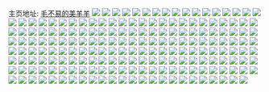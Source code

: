 主页地址: [毛不易的美羊羊](https://weibo.com/u/6034574470) 
![](https://wx4.sinaimg.cn/mw2000/006Aosuily1h9q3xwfdinj30zu25ob29.jpg) 
![](https://wx4.sinaimg.cn/mw2000/006Aosuily1h9q30cjvsyj30zu25oe81.jpg) 
![](https://wx4.sinaimg.cn/mw2000/006Aosuily1h9lbhnjyjhj31ho1zke81.jpg) 
![](https://wx4.sinaimg.cn/mw2000/006Aosuily1h8z9754ej2j32c03401kx.jpg) 
![](https://wx4.sinaimg.cn/mw2000/006Aosuily1h8z7h0lv23j31ho1zkke4.jpg) 
![](https://wx4.sinaimg.cn/mw2000/006Aosuigy1h8q4lu34yaj30u01t1t9t.jpg) 
![](https://wx4.sinaimg.cn/mw2000/006Aosuigy1h8q4lurdzvj30u01t10ue.jpg) 
![](https://wx4.sinaimg.cn/mw2000/006Aosuigy1h8q4lvbx9hj30u01t1mxy.jpg) 
![](https://wx4.sinaimg.cn/mw2000/006Aosuigy1h8q4ltldacj30u01t1753.jpg) 
![](https://wx4.sinaimg.cn/mw2000/006Aosuigy1h8q4lvx5e0j30u01t1dgp.jpg) 
![](https://wx4.sinaimg.cn/mw2000/006Aosuigy1h8q4lwgh8qj30u01t175a.jpg) 
![](https://wx4.sinaimg.cn/mw2000/006Aosuily1h8o083k0erj30u0140tib.jpg) 
![](https://wx4.sinaimg.cn/mw2000/006Aosuily1h8k30lq0fsj32c0340x6q.jpg) 
![](https://wx4.sinaimg.cn/mw2000/006Aosuily1h8k30ktdo2j30u00umgud.jpg) 
![](https://wx4.sinaimg.cn/mw2000/006Aosuily1h8k30n00ctj32c0340kjm.jpg) 
![](https://wx4.sinaimg.cn/mw2000/006Aosuily1h8j413uj09j32c03407pr.jpg) 
![](https://wx4.sinaimg.cn/mw2000/006Aosuily1h8j412o5qvj32c03401kz.jpg) 
![](https://wx4.sinaimg.cn/mw2000/006Aosuily1h8j415z773j31r0340npd.jpg) 
![](https://wx4.sinaimg.cn/mw2000/006Aosuily1h7eibd6ejjj30u01hcgmj.jpg) 
![](https://wx4.sinaimg.cn/mw2000/006Aosuily1h7eibdj05qj30u01hc0uc.jpg) 
![](https://wx4.sinaimg.cn/mw2000/006Aosuily1h7eibdtd20j30u01hcwfb.jpg) 
![](https://wx4.sinaimg.cn/mw2000/006Aosuily1h7eibe19eoj30r31c70y3.jpg) 
![](https://wx4.sinaimg.cn/mw2000/006Aosuily1h7bxqdfg06j32802yok44.jpg) 
![](https://wx4.sinaimg.cn/mw2000/006Aosuily1h7ayjc0auyj32802yok1w.jpg) 
![](https://wx4.sinaimg.cn/mw2000/006Aosuily1h7ayjcrk9kj32802you0y.jpg) 
![](https://wx4.sinaimg.cn/mw2000/006Aosuily1h6huys63fgj30wi1yc4f6.jpg) 
![](https://wx4.sinaimg.cn/mw2000/006Aosuily1h5nr3xlui6j30wi1ycthj.jpg) 
![](https://wx4.sinaimg.cn/mw2000/006Aosuily1h5fr0lfuwfj30ri1lydoo.jpg) 
![](https://wx4.sinaimg.cn/mw2000/006Aosuily1h4m3ad5pkjj30u01hcgxf.jpg) 
![](https://wx4.sinaimg.cn/mw2000/006Aosuily1h4gwctqgswj31r70zj7id.jpg) 
![](https://wx4.sinaimg.cn/mw2000/006Aosuily1h3qoyf2qsgj32c0340e82.jpg) 
![](https://wx4.sinaimg.cn/mw2000/006Aosuily1h3p19x3fnej305k05kglg.jpg) 
![](https://wx4.sinaimg.cn/mw2000/006Aosuily1h3g6ijtzazj325f2v8e82.jpg) 
![](https://wx4.sinaimg.cn/mw2000/006Aosuily1h3g6imid0uj32c0340b2a.jpg) 
![](https://wx4.sinaimg.cn/mw2000/006Aosuily1h3f5ox89q2j30we173q86.jpg) 
![](https://wx4.sinaimg.cn/mw2000/006Aosuily1h3bfp525iwj30p918wqh3.jpg) 
![](https://wx4.sinaimg.cn/mw2000/006Aosuily1h3bfp5dj85j30u01hc47h.jpg) 
![](https://wx4.sinaimg.cn/mw2000/006Aosuily1h38aroh3q9j30u01hcnap.jpg) 
![](https://wx4.sinaimg.cn/mw2000/006Aosuily1h38arooh6hj30u01hcgwq.jpg) 
![](https://wx4.sinaimg.cn/mw2000/006Aosuily1h38arovlmnj31400pz0zk.jpg) 
![](https://wx4.sinaimg.cn/mw2000/006Aosuily1h38arpi7mej32c03401kx.jpg) 
![](https://wx4.sinaimg.cn/mw2000/006Aosuily1h36rlg90sxj30wi1ycb29.jpg) 
![](https://wx4.sinaimg.cn/mw2000/006Aosuily1h36rlee393j30wi1ycb29.jpg) 
![](https://wx4.sinaimg.cn/mw2000/006Aosuily1h36rlheuztj30wi1ycb29.jpg) 
![](https://wx4.sinaimg.cn/mw2000/006Aosuily1h35hzf4k4lj32c0340qv8.jpg) 
![](https://wx4.sinaimg.cn/mw2000/006Aosuily1h35hzi6a1qj32c0340hdw.jpg) 
![](https://wx4.sinaimg.cn/mw2000/006Aosuily1h35fkxj3goj32c0340u0z.jpg) 
![](https://wx4.sinaimg.cn/mw2000/006Aosuily1h35fleu3lfj32c0340qv7.jpg) 
![](https://wx4.sinaimg.cn/mw2000/006Aosuily1h35flz7ki1j32c0340b2c.jpg) 
![](https://wx4.sinaimg.cn/mw2000/006Aosuily1h35fmhg0dcj32c03401l0.jpg) 
![](https://wx4.sinaimg.cn/mw2000/006Aosuily1h3741nhjroj32c0340qv5.jpg) 
![](https://wx4.sinaimg.cn/mw2000/006Aosuily1h35fjpibtrj32c03404qs.jpg) 
![](https://wx4.sinaimg.cn/mw2000/006Aosuily1h35fmst6wwj32c03404qs.jpg) 
![](https://wx4.sinaimg.cn/mw2000/006Aosuily1h34ue5q5v9j32c0340npe.jpg) 
![](https://wx4.sinaimg.cn/mw2000/006Aosuily1h34ue6vi2wj32c0340hdu.jpg) 
![](https://wx4.sinaimg.cn/mw2000/006Aosuily1h34ue81q59j32c0340hdu.jpg) 
![](https://wx4.sinaimg.cn/mw2000/006Aosuily1h34ue98ytmj32c03407wi.jpg) 
![](https://wx4.sinaimg.cn/mw2000/006Aosuily1h34ueabbrej32c03407wi.jpg) 
![](https://wx4.sinaimg.cn/mw2000/006Aosuily1h325crn8hej31qi334hdt.jpg) 
![](https://wx4.sinaimg.cn/mw2000/006Aosuily1h3274jre9rj32c0340hdw.jpg) 
![](https://wx4.sinaimg.cn/mw2000/006Aosuily1h3274i7qlmj32c0340b2c.jpg) 
![](https://wx4.sinaimg.cn/mw2000/006Aosuily1h3274ne8t7j32c0340hdw.jpg) 
![](https://wx4.sinaimg.cn/mw2000/006Aosuily1h3274qlruej32c0340npg.jpg) 
![](https://wx4.sinaimg.cn/mw2000/006Aosuily1h3274s56oij32c0340kjo.jpg) 
![](https://wx4.sinaimg.cn/mw2000/006Aosuily1h3274urm97j32c0340hdw.jpg) 
![](https://wx4.sinaimg.cn/mw2000/006Aosuily1h30rgzagh2j30wi1yc45o.jpg) 
![](https://wx4.sinaimg.cn/mw2000/006Aosuily1h2zv1enxwhj30wi1ycwxz.jpg) 
![](https://wx4.sinaimg.cn/mw2000/006Aosuily1h2zv1f91bmj31y62lk1ky.jpg) 
![](https://wx4.sinaimg.cn/mw2000/006Aosuily1h2zv1fksdnj30u01hcn6v.jpg) 
![](https://wx4.sinaimg.cn/mw2000/006Aosuily1h2zv1fsperj30u01hcahg.jpg) 
![](https://wx4.sinaimg.cn/mw2000/006Aosuily1h2zv1ds6stj30u01hcwte.jpg) 
![](https://wx4.sinaimg.cn/mw2000/006Aosuily1h2zv1h3peuj32c0340b2c.jpg) 
![](https://wx4.sinaimg.cn/mw2000/006Aosuily1h2zv1htf16j30u01hc46f.jpg) 
![](https://wx4.sinaimg.cn/mw2000/006Aosuily1h2zv1i2np4j30sn1ey49c.jpg) 
![](https://wx4.sinaimg.cn/mw2000/006Aosuily1h2vw95r87kj32c0340b2c.jpg) 
![](https://wx4.sinaimg.cn/mw2000/006Aosuily1h2vw96184xj30vc15s11c.jpg) 
![](https://wx4.sinaimg.cn/mw2000/006Aosuily1h2vufoq8caj30wi1yc7ov.jpg) 
![](https://wx4.sinaimg.cn/mw2000/006Aosuily1h2vufnzg0yj30wi1ych4h.jpg) 
![](https://wx4.sinaimg.cn/mw2000/006Aosuily1h2vtu5klnuj30wi1ycnme.jpg) 
![](https://wx4.sinaimg.cn/mw2000/006Aosuily1h2vtur5sxxj30wi1yc1kf.jpg) 
![](https://wx4.sinaimg.cn/mw2000/006Aosuily1h2vovex8afj30o316tthb.jpg) 
![](https://wx4.sinaimg.cn/mw2000/006Aosuily1h2vfzb5fp9j30wi17cgv3.jpg) 
![](https://wx4.sinaimg.cn/mw2000/006Aosuily1h2uhdshpnjj30wi17cwzd.jpg) 
![](https://wx4.sinaimg.cn/mw2000/006Aosuily1h2uhdsvwi2j30wi17cav4.jpg) 
![](https://wx4.sinaimg.cn/mw2000/006Aosuily1h2uhdtam6kj30wi17ch61.jpg) 
![](https://wx4.sinaimg.cn/mw2000/006Aosuily1h2uhdtmylhj30wi17cqmo.jpg) 
![](https://wx4.sinaimg.cn/mw2000/006Aosuily1h2uhdty1v3j30wi17ctrs.jpg) 
![](https://wx4.sinaimg.cn/mw2000/006Aosuily1h2uhdubrzrj30wi17cwvn.jpg) 
![](https://wx4.sinaimg.cn/mw2000/006Aosuily1h2uhds5150j30wi17cwwe.jpg) 
![](https://wx4.sinaimg.cn/mw2000/006Aosuily1h2uhdusguxj30wi17c4b9.jpg) 
![](https://wx4.sinaimg.cn/mw2000/006Aosuily1h2ugym6uu5j32c03401l0.jpg) 
![](https://wx4.sinaimg.cn/mw2000/006Aosuily1h2s9t9p8t9j30wi1yc4nr.jpg) 
![](https://wx4.sinaimg.cn/mw2000/006Aosuily1h2s4chysr1j31400u07af.jpg) 
![](https://wx4.sinaimg.cn/mw2000/006Aosuily1h2s4chpqk2j31400u0wii.jpg) 
![](https://wx4.sinaimg.cn/mw2000/006Aosuily1h2s4ci5np5j30u0140tch.jpg) 
![](https://wx4.sinaimg.cn/mw2000/006Aosuily1h2pwabs5dwj30k00zk75l.jpg) 
![](https://wx4.sinaimg.cn/mw2000/006Aosuily1h2nbnuyncqj30wi1ycnll.jpg) 
![](https://wx4.sinaimg.cn/mw2000/006Aosuily1h2nasn7pmdj30j60d60ui.jpg) 
![](https://wx4.sinaimg.cn/mw2000/006Aosuily1h2j385237wj30wi1ycwta.jpg) 
![](https://wx4.sinaimg.cn/mw2000/006Aosuily1h2hub09mv3j31f02ipngt.jpg) 
![](https://wx4.sinaimg.cn/mw2000/006Aosuily1h2hub0hzehj30p51cujvd.jpg) 
![](https://wx4.sinaimg.cn/mw2000/006Aosuily1h2hq6ajh8sj30yf0pt7f0.jpg) 
![](https://wx4.sinaimg.cn/mw2000/006Aosuily1h2gqocnfusj31j62ps1kx.jpg) 
![](https://wx4.sinaimg.cn/mw2000/006Aosuily1h2gqod78fqj31j62ps1kx.jpg) 
![](https://wx4.sinaimg.cn/mw2000/006Aosuily1h2gqdjl6zsj30wi1ycb29.jpg) 
![](https://wx4.sinaimg.cn/mw2000/006Aosuily1h2fd68q4khj31hc0u0te5.jpg) 
![](https://wx4.sinaimg.cn/mw2000/006Aosuily1h2bxnb7uq7j30wi17cgvc.jpg) 
![](https://wx4.sinaimg.cn/mw2000/006Aosuily1h2bxnag9i4j30wi17cqae.jpg) 
![](https://wx4.sinaimg.cn/mw2000/006Aosuily1h2bxnb10fqj30wi17ctip.jpg) 
![](https://wx4.sinaimg.cn/mw2000/006Aosuily1h2aiapcgpqj30u01hcn5g.jpg) 
![](https://wx4.sinaimg.cn/mw2000/006Aosuily1h2aiaizwprj30wi1yc7wi.jpg) 
![](https://wx4.sinaimg.cn/mw2000/006Aosuily1h2aiarcaclj30wi1yc4qq.jpg) 
![](https://wx4.sinaimg.cn/mw2000/006Aosuily1h1temadzr0j316p1kx1kx.jpg) 
![](https://wx4.sinaimg.cn/mw2000/006Aosuily1h1tema1aonj316p1kx1kx.jpg) 
![](https://wx4.sinaimg.cn/mw2000/006Aosuily1h1temay16bj316p1kx4p3.jpg) 
![](https://wx4.sinaimg.cn/mw2000/006Aosuily1h1tchg0sg8j30mi0u0akt.jpg) 
![](https://wx4.sinaimg.cn/mw2000/006Aosuily1h1tb4gxvigj30wi1yc1kz.jpg) 
![](https://wx4.sinaimg.cn/mw2000/006Aosuily1h1tb4jk90dj30u01hc1kx.jpg) 
![](https://wx4.sinaimg.cn/mw2000/006Aosuily1h1sxhs5a3yj30u01sxzt2.jpg) 
![](https://wx4.sinaimg.cn/mw2000/006Aosuily1h1mkp5na01j30wi17cal9.jpg) 
![](https://wx4.sinaimg.cn/mw2000/006Aosuily1h1mkp5w7axj30wi17caku.jpg) 
![](https://wx4.sinaimg.cn/mw2000/006Aosuily1h1mkp69jovj30wi17cti2.jpg) 
![](https://wx4.sinaimg.cn/mw2000/006Aosuily1h1mkp5a7q6j30wi17c7ds.jpg) 
![](https://wx4.sinaimg.cn/mw2000/006Aosuily1h1mkp6i9ehj30wi17cak0.jpg) 
![](https://wx4.sinaimg.cn/mw2000/006Aosuily1h1mkp6vewpj30wi17cn7m.jpg) 
![](https://wx4.sinaimg.cn/mw2000/006Aosuily1h1mkp76ocij30wi17cn46.jpg) 
![](https://wx4.sinaimg.cn/mw2000/006Aosuily1h1mkp7kle4j30wi17cgvj.jpg) 
![](https://wx4.sinaimg.cn/mw2000/006Aosuily1h1mkp7ui3qj30wi17c7d7.jpg) 
![](https://wx4.sinaimg.cn/mw2000/006Aosuily1h1g2kbo9iij30wb17cdua.jpg) 
![](https://wx4.sinaimg.cn/mw2000/006Aosuily1h1g2kbxgvgj30wi168gul.jpg) 
![](https://wx4.sinaimg.cn/mw2000/006Aosuily1h1bw0fqtxnj30u01404bu.jpg) 
![](https://wx4.sinaimg.cn/mw2000/006Aosuily1h1bw0g60p1j30wi17c7g3.jpg) 
![](https://wx4.sinaimg.cn/mw2000/006Aosuily1h1bw0gexz4j30wi17cnc5.jpg) 
![](https://wx4.sinaimg.cn/mw2000/006Aosuily1h1bw0gmz79j30wi17ck41.jpg) 
![](https://wx4.sinaimg.cn/mw2000/006Aosuily1h1bw0gvguoj30wi17c7gy.jpg) 
![](https://wx4.sinaimg.cn/mw2000/006Aosuily1h1bw0h5zpnj30u0140qgm.jpg) 
![](https://wx4.sinaimg.cn/mw2000/006Aosuily1h1bw0heopqj30u01sxqbl.jpg) 
![](https://wx4.sinaimg.cn/mw2000/006Aosuily1h1bw0hmjpqj30u0140k4t.jpg) 
![](https://wx4.sinaimg.cn/mw2000/006Aosuily1h1bw0fiy5cj30tz13z7bm.jpg) 
![](https://wx4.sinaimg.cn/mw2000/006Aosuily1h0mkz1juudj30wi1yc4dl.jpg) 
![](https://wx4.sinaimg.cn/mw2000/006Aosuily1h0mkbhcxwuj30wi1ycu0x.jpg) 
![](https://wx4.sinaimg.cn/mw2000/006Aosuily1h0j74fqtynj30ku0rsadt.jpg) 
![](https://wx4.sinaimg.cn/mw2000/006Aosuily1h0j74g2m0oj30u00u07e8.jpg) 
![](https://wx4.sinaimg.cn/mw2000/006Aosuily1h0j74gccyqj30pc0xcgqq.jpg) 
![](https://wx4.sinaimg.cn/mw2000/006Aosuily1h0j74glcczj30ty0xc0yp.jpg) 
![](https://wx4.sinaimg.cn/mw2000/006Aosuily1h0j74gvbgqj30yi13atix.jpg) 
![](https://wx4.sinaimg.cn/mw2000/006Aosuily1h0j74h18qpj30iq0xc416.jpg) 
![](https://wx4.sinaimg.cn/mw2000/006Aosuily1h0j74h8eujj30m80m8771.jpg) 
![](https://wx4.sinaimg.cn/mw2000/006Aosuily1h0j74hep6jj30qs0xctgk.jpg) 
![](https://wx4.sinaimg.cn/mw2000/006Aosuily1h0j74hl5jnj30pm0xcq7w.jpg) 
![](https://wx4.sinaimg.cn/mw2000/006Aosuily1h07aekvzg2j30wi1ycu0x.jpg) 
![](https://wx4.sinaimg.cn/mw2000/006Aosuily1gzw2bz44d2j31sc2ds1kz.jpg) 
![](https://wx4.sinaimg.cn/mw2000/006Aosuigy1gzkfulvv2ij30u01hcakf.jpg) 
![](https://wx4.sinaimg.cn/mw2000/006Aosuigy1gzkfnwx8vzj32c03404qq.jpg) 
![](https://wx4.sinaimg.cn/mw2000/006Aosuigy1gzkfsoxn6tj32c0340b2a.jpg) 
![](https://wx4.sinaimg.cn/mw2000/006Aosuigy1gzkfse5fwbj31hc0u0amw.jpg) 
![](https://wx4.sinaimg.cn/mw2000/006Aosuigy1gz23f0zkxdj32802yox6q.jpg) 
![](https://wx4.sinaimg.cn/mw2000/006Aosuigy1gz23f2kiksj32802you0y.jpg) 
![](https://wx4.sinaimg.cn/mw2000/006Aosuigy1gz23f4erqkj32802yo4qr.jpg) 
![](https://wx4.sinaimg.cn/mw2000/006Aosuigy1gz23f6c0ufj32802yox6q.jpg) 
![](https://wx4.sinaimg.cn/mw2000/006Aosuigy1gz23f7s5edj32802yox6q.jpg) 
![](https://wx4.sinaimg.cn/mw2000/006Aosuigy1gz23f9uhn0j32802yo7wj.jpg) 
![](https://wx4.sinaimg.cn/mw2000/006Aosuigy1gz23fbbq32j32802yox6q.jpg) 
![](https://wx4.sinaimg.cn/mw2000/006Aosuigy1gz23fg2q64j32802yo4qr.jpg) 
![](https://wx4.sinaimg.cn/mw2000/006Aosuigy1gz23fhsi8dj32802yohdu.jpg) 
![](https://wx4.sinaimg.cn/mw2000/006Aosuigy1gyyxigqps4j32802yonpf.jpg) 
![](https://wx4.sinaimg.cn/mw2000/006Aosuigy1gyyxijcnfjj30u01hc177.jpg) 
![](https://wx4.sinaimg.cn/mw2000/006Aosuigy1gyyxi7o1rdj30u01hcqi4.jpg) 
![](https://wx4.sinaimg.cn/mw2000/006Aosuigy1gyyxeufs90j30t71fyqh0.jpg) 
![](https://wx4.sinaimg.cn/mw2000/006Aosuigy1gyyxfkmn8sj30u01hcn6h.jpg) 
![](https://wx4.sinaimg.cn/mw2000/006Aosuily1gyhzrjfhz8j32c0340u0y.jpg) 
![](https://wx4.sinaimg.cn/mw2000/006Aosuigy1gyea9u0zdmj31j62ps7wi.jpg) 
![](https://wx4.sinaimg.cn/mw2000/006Aosuigy1gyea9vk2t7j31j62pshdu.jpg) 
![](https://wx4.sinaimg.cn/mw2000/006Aosuigy1gyeaa38bgkj31j62pshdu.jpg) 
![](https://wx4.sinaimg.cn/mw2000/006Aosuigy1gyeaa75oxlj31j62ps7wi.jpg) 
![](https://wx4.sinaimg.cn/mw2000/006Aosuigy1gycyme0jd7j33402c0hdv.jpg) 
![](https://wx4.sinaimg.cn/mw2000/006Aosuigy1gycymf2ymmj30u01hcwxb.jpg) 
![](https://wx4.sinaimg.cn/mw2000/006Aosuigy1gycyner1r0j30u01hck51.jpg) 
![](https://wx4.sinaimg.cn/mw2000/006Aosuigy1gybz4qnkggj31j62pse82.jpg) 
![](https://wx4.sinaimg.cn/mw2000/006Aosuigy1gybz4x4mjlj31j62ps4qq.jpg) 
![](https://wx4.sinaimg.cn/mw2000/006Aosuigy1gybz4yqvf5j31j62ps7wi.jpg) 
![](https://wx4.sinaimg.cn/mw2000/006Aosuily1gy1dflw9e0j30sg0h0wim.jpg) 
![](https://wx4.sinaimg.cn/mw2000/006Aosuily1gxqrjyjkldj30wi0wijus.jpg) 
![](https://wx4.sinaimg.cn/mw2000/006Aosuily1gxqrjypbjtj30wi0wi43d.jpg) 
![](https://wx4.sinaimg.cn/mw2000/006Aosuily1gxqrjyvuzqj30wi0wiq4l.jpg) 
![](https://wx4.sinaimg.cn/mw2000/006Aosuily1gxqrjz1gf4j30wi0win12.jpg) 
![](https://wx4.sinaimg.cn/mw2000/006Aosuily1gxqrjz8br9j30wi0wi79u.jpg) 
![](https://wx4.sinaimg.cn/mw2000/006Aosuily1gxqrjzheo0j30wi0wik92.jpg) 
![](https://wx4.sinaimg.cn/mw2000/006Aosuily1gxqrjznwykj30wi0widkr.jpg) 
![](https://wx4.sinaimg.cn/mw2000/006Aosuily1gxqrjzutpkj30wi0win5f.jpg) 
![](https://wx4.sinaimg.cn/mw2000/006Aosuily1gxqrjycyalj30wi0wiwmn.jpg) 
